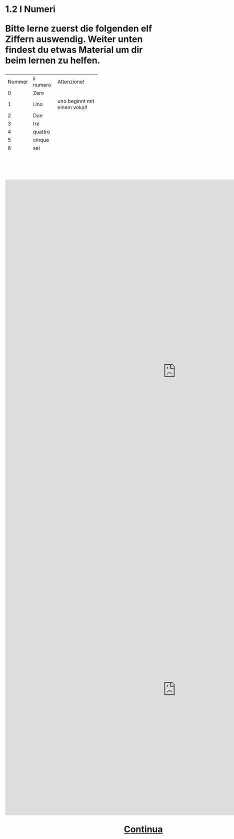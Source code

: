 <h1>1.2 I Numeri
  
  <p>Bitte lerne zuerst die folgenden elf Ziffern auswendig. Weiter unten findest du etwas Material um dir beim lernen zu helfen.</p>
<table style="height: 246px; width: 295.833px;">
<tbody>
<tr>
<td style="width: 26px;">Nummer</td>
<td style="width: 70px;">il numero</td>
<td style="width: 175.833px;">Attenzione!</td>
</tr>
<tr>
<td style="width: 26px;">0</td>
<td style="width: 70px;">Zero</td>
<td style="width: 175.833px;">&nbsp;</td>
</tr>
<tr>
<td style="width: 26px;">1</td>
<td style="width: 70px;"><span style="color: #993300;">U</span>no</td>
<td style="width: 175.833px;">uno beginnt mit einem vokal!</td>
</tr>
<tr>
<td style="width: 26px;">2</td>
<td style="width: 70px;">Due</td>
<td style="width: 175.833px;">&nbsp;</td>
</tr>
<tr>
<td style="width: 26px;">3</td>
<td style="width: 70px;">tre</td>
<td style="width: 175.833px;">&nbsp;</td>
</tr>
<tr>
<td style="width: 26px;">4</td>
<td style="width: 70px;">quattro</td>
<td style="width: 175.833px;">&nbsp;</td>
</tr>
<tr>
<td style="width: 26px;">5</td>
<td style="width: 70px;">cinque</td>
<td style="width: 175.833px;">&nbsp;</td>
</tr>
<tr>
<td style="width: 26px;">6</td>
<td style="width: 70px;">sei</td>
<td style="width: 175.833px;">&nbsp;</td>
</tr>
<tr>
<td style="width: 26px;">7</td>
<td style="width: 70px;">sette</td>
<td style="width: 175.833px;">&nbsp;</td>
</tr>
<tr>
<td style="width: 26px;">8</td>
<td style="width: 70px;"><span style="color: #993300;">o</span>tto</td>
<td style="width: 175.833px;">otto beginnt mit einem vokal!</td>
</tr>
<tr>
<td style="width: 26px;">9</td>
<td style="width: 70px;">nove</td>
<td style="width: 175.833px;">&nbsp;</td>
</tr>
<tr>
<td style="width: 26px;">10</td>
<td style="width: 70px;">dieci</td>
<td style="width: 175.833px;">&nbsp;</td>
</tr>
</tbody>
</table>
<p>&nbsp;</p>
<iframe src="https://h5p.org/h5p/embed/402107" width="1090" height="1228" frameborder="0" allowfullscreen="allowfullscreen"></iframe><script src="https://h5p.org/sites/all/modules/h5p/library/js/h5p-resizer.js" charset="UTF-8"></script>
<iframe src="https://h5p.org/h5p/embed/405234" width="1090" height="805" frameborder="0" allowfullscreen="allowfullscreen"></iframe><script src="https://h5p.org/sites/all/modules/h5p/library/js/h5p-resizer.js" charset="UTF-8"></script>








<p>
<a style="float:right;" href="numeri2.html">Continua</a>
</p>
<div style="clear:both;">  </div>
